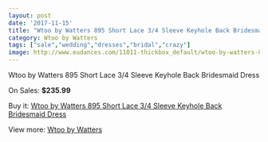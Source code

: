 ```yaml
---
layout: post
date: '2017-11-15'
title: "Wtoo by Watters 895 Short Lace 3/4 Sleeve Keyhole Back Bridesmaid Dress"
category: Wtoo by Watters 
tags: ["sale","wedding","dresses","bridal","crazy"]
image: http://www.eudances.com/11011-thickbox_default/wtoo-by-watters-895-short-lace-3-4-sleeve-keyhole-back-bridesmaid-dress.jpg
---
```

Wtoo by Watters 895 Short Lace 3/4 Sleeve Keyhole Back Bridesmaid Dress

On Sales: **$235.99**
<a href="https://www.eudances.com/en/wtoo-by-watters/3512-wtoo-by-watters-895-short-lace-3-4-sleeve-keyhole-back-bridesmaid-dress.html"><amp-img layout="responsive" width="600" height="600" src="//www.eudances.com/11011-thickbox_default/wtoo-by-watters-895-short-lace-3-4-sleeve-keyhole-back-bridesmaid-dress.jpg" alt="Wtoo by Watters 895 Short Lace 3/4 Sleeve Keyhole Back Bridesmaid Dress 0" /></a>
<a href="https://www.eudances.com/en/wtoo-by-watters/3512-wtoo-by-watters-895-short-lace-3-4-sleeve-keyhole-back-bridesmaid-dress.html"><amp-img layout="responsive" width="600" height="600" src="//www.eudances.com/11013-thickbox_default/wtoo-by-watters-895-short-lace-3-4-sleeve-keyhole-back-bridesmaid-dress.jpg" alt="Wtoo by Watters 895 Short Lace 3/4 Sleeve Keyhole Back Bridesmaid Dress 1" /></a>
<a href="https://www.eudances.com/en/wtoo-by-watters/3512-wtoo-by-watters-895-short-lace-3-4-sleeve-keyhole-back-bridesmaid-dress.html"><amp-img layout="responsive" width="600" height="600" src="//www.eudances.com/11012-thickbox_default/wtoo-by-watters-895-short-lace-3-4-sleeve-keyhole-back-bridesmaid-dress.jpg" alt="Wtoo by Watters 895 Short Lace 3/4 Sleeve Keyhole Back Bridesmaid Dress 2" /></a>

Buy it: [Wtoo by Watters 895 Short Lace 3/4 Sleeve Keyhole Back Bridesmaid Dress](https://www.eudances.com/en/wtoo-by-watters/3512-wtoo-by-watters-895-short-lace-3-4-sleeve-keyhole-back-bridesmaid-dress.html "Wtoo by Watters 895 Short Lace 3/4 Sleeve Keyhole Back Bridesmaid Dress")

View more: [Wtoo by Watters ](https://www.eudances.com/en/67-wtoo-by-watters "Wtoo by Watters ")